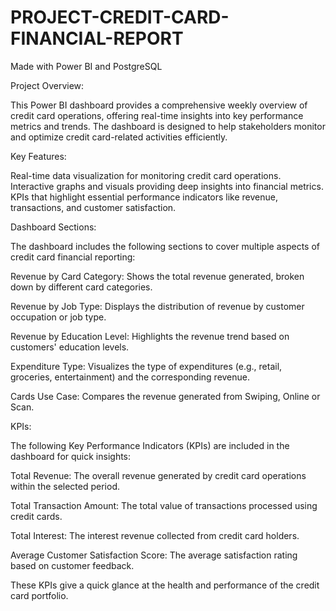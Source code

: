 # PROJECT-CREDIT-CARD-FINANCIAL-REPORT
Made with Power BI and PostgreSQL

Project Overview:

This Power BI dashboard provides a comprehensive weekly overview of credit card operations, offering real-time insights into key performance metrics and trends. The dashboard is designed to help stakeholders monitor and optimize credit card-related activities efficiently.

Key Features:

Real-time data visualization for monitoring credit card operations.
Interactive graphs and visuals providing deep insights into financial metrics.
KPIs that highlight essential performance indicators like revenue, transactions, and customer satisfaction.

Dashboard Sections:

The dashboard includes the following sections to cover multiple aspects of credit card financial reporting:

Revenue by Card Category: Shows the total revenue generated, broken down by different card categories.

Revenue by Job Type: Displays the distribution of revenue by customer occupation or job type.

Revenue by Education Level: Highlights the revenue trend based on customers' education levels.

Expenditure Type: Visualizes the type of expenditures (e.g., retail, groceries, entertainment) and the corresponding revenue.

Cards Use Case: Compares the revenue generated from Swiping, Online or Scan.

KPIs:

The following Key Performance Indicators (KPIs) are included in the dashboard for quick insights:

Total Revenue: The overall revenue generated by credit card operations within the selected period.

Total Transaction Amount: The total value of transactions processed using credit cards.

Total Interest: The interest revenue collected from credit card holders.

Average Customer Satisfaction Score: The average satisfaction rating based on customer feedback.

These KPIs give a quick glance at the health and performance of the credit card portfolio.
